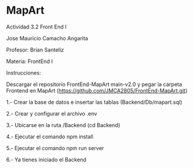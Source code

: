 # MapArt
Actividad 3.2 Front End I

Jose Mauricio Camacho Angarita

Profesor:  Brian Santeliz

Materia: FrontEnd I

Instrucciones:

Descargar el repositorio FrontEnd-MapArt main-v2.0 y pegar la carpeta Frontend en MapArt (https://github.com/JMCA2805/FrontEnd-MapArt.git)

1.- Crear la base de datos e insertar las tablas (Backend/Db/mapart.sql)

2.- Crear y configurar el archivo .env

3.- Ubicarse en la ruta /Backend (cd Backend)

4.- Ejecutar el comando npm install

5.- Ejecutar el comando npm run server

6.- Ya tienes iniciado el Backend
